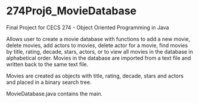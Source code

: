 # 274Proj6_MovieDatabase
Final Project for CECS 274 - Object Oriented Programming in Java

Allows user to create a movie database with functions to add a new movie, delete movies, add actors to movies, delete actor for a movie, find movies by title, rating, decade, stars, actors, or to view all movies in the database in alphabetical order. Movies in the database are imported from a text file and written back to the same text file.

Movies are created as objects with title, rating, decade, stars and actors and placed in a binary search tree.

MovieDatabase.java contains the main.
